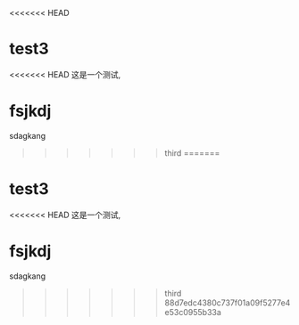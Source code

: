 <<<<<<< HEAD
# test3
<<<<<<< HEAD
这是一个测试,



fsjkdj
=======
sdagkang
>>>>>>> third
=======
# test3
<<<<<<< HEAD
这是一个测试,



fsjkdj
=======
sdagkang
>>>>>>> third
>>>>>>> 88d7edc4380c737f01a09f5277e4e53c0955b33a

